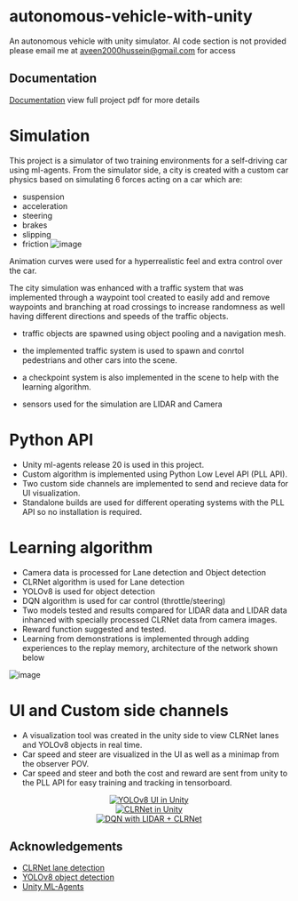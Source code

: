 # autonomous-vehicle-with-unity
An autonomous vehicle with unity simulator.
AI code section is not provided please email me at aveen2000hussein@gmail.com for access




## Documentation

[Documentation](https://github.com/aveen007/autonomous-vehicle-with-unity/blob/main/Aveen%20Hussein2.pdf)
view full project pdf for more details

# Simulation
This project is a simulator of two training environments for a self-driving car using ml-agents.
From the simulator side, a city is created with a custom car physics based on simulating 6 forces acting on a car which are:
- suspension
- acceleration
- steering
- brakes
- slipping
- friction
![image](https://github.com/aveen007/autonomous-vehicle-with-unity/assets/73739296/fa9a7b1c-31a9-4608-a213-1e3d17ae0aba)

Animation curves were used for a hyperrealistic feel and extra control over the car.

The city simulation was enhanced with a traffic system that was implemented through a waypoint tool created to easily add and remove waypoints and branching at road crossings to increase randomness as well having different directions and speeds of the traffic objects.
- traffic objects are spawned using object pooling and a navigation mesh.
- the implemented traffic system is used to spawn and conrtol pedestrians and other cars into the scene.

- a checkpoint system is also implemented in the scene to help with the learning algorithm.
- sensors used for the simulation are LIDAR and Camera
# Python API
- Unity ml-agents release 20 is used in this project.
- Custom algorithm is implemented using Python Low Level API (PLL API).
- Two custom side channels are implemented to send and recieve data for UI visualization.
- Standalone builds are used for different operating systems with the PLL API so no installation is required.
# Learning algorithm
- Camera data is processed for Lane detection and Object detection
- CLRNet algorithm is used for Lane detection
- YOLOv8 is used for object detection
- DQN algorithm is used for car control (throttle/steering)
- Two models tested and results compared for LIDAR data and LIDAR data inhanced with specially processed CLRNet data from camera images.
- Reward function suggested and tested.
- Learning from demonstrations is implemented through adding experiences to the replay memory, architecture of the network shown below

![image](https://github.com/aveen007/autonomous-vehicle-with-unity/assets/73739296/2da26b10-0a68-4f64-8cb4-1d5c9e8ab22c)

# UI and Custom side channels

- A visualization tool was created in the unity side to view CLRNet lanes and YOLOv8 objects in real time.
- Car speed and steer are visualized in the UI as well as a minimap from the observer POV.
- Car speed and steer and both the cost and reward are sent from unity to the PLL API for easy training and tracking in tensorboard.

<div align="center">
  <a href="https://www.youtube.com/watch?v=dLL61kv3VtI">
    <img src="https://img.youtube.com/vi/dLL61kv3VtI/0.jpg" alt="YOLOv8 UI in Unity">
  </a>
</div>

<div align="center">
  <a href="https://www.youtube.com/watch?v=jcJKDtwVbVY">
    <img src="https://img.youtube.com/vi/jcJKDtwVbVY/0.jpg" alt="CLRNet in Unity">
  </a>
</div>

<div align="center">
  <a href="https://www.youtube.com/watch?v=nSKgw1XCndI1">
    <img src="https://img.youtube.com/vi/nSKgw1XCndI/0.jpg" alt="DQN with LIDAR + CLRNet">
  </a>
</div>


## Acknowledgements

 - [CLRNet lane detection](https://github.com/Turoad/CLRNet)
 - [YOLOv8 object detection](https://github.com/ultralytics/ultralytics.git)
 - [Unity ML-Agents](https://github.com/Unity-Technologies/ml-agentst)

